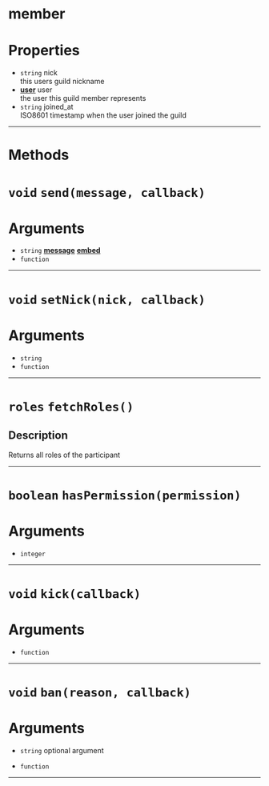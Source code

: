 # member

# Properties
* `string` nick  
this users guild nickname  
* **[user](https://github.com/devonium/gm-discordAPI/blob/doc/user.md#user)** user  
the user this guild member represents  
* `string` joined_at  
ISO8601 timestamp when the user joined the guild  

---
# Methods
# `void` `send(message, callback)`
# Arguments
* `string` **[message](https://github.com/devonium/gm-discordAPI/blob/doc/message.md#message)** **[embed](https://github.com/devonium/gm-discordAPI/blob/doc/embed.md#embed)** 
* `function` 

---
# `void` `setNick(nick, callback)`
# Arguments
* `string` 
* `function` 

---
# `roles` `fetchRoles()`
Description
---
Returns all roles of the participant  

---
# `boolean` `hasPermission(permission)`
# Arguments
* `integer` 

---
# `void` `kick(callback)`
# Arguments
* `function` 

---
# `void` `ban(reason, callback)`
# Arguments
* `string` optional argument 

* `function` 

---
